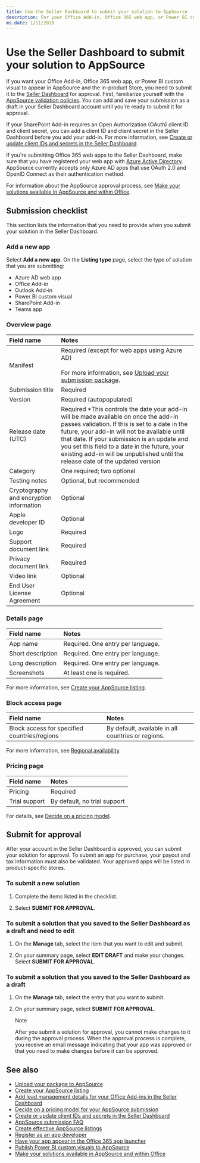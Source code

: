 ```yaml
---
title: Use the Seller Dashboard to submit your solution to AppSource
description: For your Office Add-in, Office 365 web app, or Power BI custom visual to appear in the AppSource, you need to submit it to the Seller Dashboard for approval.
ms.date: 1/11/2018
---
```


# Use the Seller Dashboard to submit your solution to AppSource

If you want your Office Add-in, Office 365 web app, or Power BI custom visual to appear in AppSource and the in-product Store, you need to submit it to the [Seller Dashboard](http://go.microsoft.com/fwlink/?LinkId=248605) for approval. First, familiarize yourself with the [AppSource validation policies](validation-policies.md). You can add and save your submission as a draft in your Seller Dashboard account until you're ready to submit it for approval.

If your SharePoint Add-in requires an Open Authorization (OAuth) client ID and client secret, you can add a client ID and client secret in the Seller Dashboard before you add your add-in. For more information, see [Create or update client IDs and secrets in the Seller Dashboard](create-or-update-client-ids-and-secrets.md).

If you're submitting Office 365 web apps to the Seller Dashboard, make sure that you have registered your web app with [Azure Active Directory](https://msdn.microsoft.com/office/office365/HowTo/add-common-consent-manually).  AppSource currently accepts only Azure AD apps that use OAuth 2.0 and OpenID Connect as their authentication method.

For information about the AppSource approval process, see [Make your solutions available in AppSource and within Office](submit-to-the-office-store.md).

## Submission checklist

This section lists the information that you need to provide when you submit your solution in the Seller Dashboard. 

### Add a new app

Select **Add a new app**. On the **Listing type** page, select the type of solution that you are submitting:

- Azure AD web app
- Office Add-in
- Outlook Add-in
- Power BI custom visual
- SharePoint Add-in
- Teams app

### Overview page

|**Field name**|**Notes**|
|:-------------|:-------|
|Manifest|Required (except for web apps using Azure AD)<br/><br/>For more information, see [Upload your submission package](upload-package.md).|
|Submission title|Required|
|Version|Required (autopopulated)|
|Release date (UTC)|Required *This controls the date your add-in will be made available on once the add-in passes validation. If this is set to a date in the future, your add-in will not be available until that date. If your submission is an update and you set this field to a date in the future, your existing add-in will be unpublished until the release date of the updated version|
|Category|One required; two optional|
|Testing notes|Optional, but recommended|
|Cryptography and encryption information|Optional|
|Apple developer ID|Optional|
|Logo|Required|
|Support document link|Required|
|Privacy document link|Required|
|Video link|Optional|
|End User License Agreement|Optional|

### Details page

|**Field name**|**Notes**|
|:-------------|:-------|
|App name|Required. One entry per language.|
|Short description|Required. One entry per language.|
|Long description|Required. One entry per language.|
|Screenshots|At least one is required.|

For more information, see [Create your AppSource listing](office-store-listing.md).

### Block access page

|**Field name**|**Notes**|
|:-------------|:-------|
|Block access for specified countries/regions|By default, available in all countries or regions.|

For more information, see [Regional availability](office-store-listing.md#regional-availability).

### Pricing page

|**Field name**|**Notes**|
|:-------------|:-------|
|Pricing|Required|
|Trial support|By default, no trial support|

For details, see [Decide on a pricing model](decide-on-a-pricing-model.md).


## Submit for approval

After your account in the Seller Dashboard is approved, you can submit your solution for approval. To submit an app for purchase, your payout and tax information must also be validated. Your approved apps will be listed in product-specific stores.

### To submit a new solution

1. Complete the items listed in the checklist.

2. Select **SUBMIT FOR APPROVAL**.

### To submit a solution that you saved to the Seller Dashboard as a draft and need to edit

1. On the **Manage** tab, select the item that you want to edit and submit.

2. On your summary page, select **EDIT DRAFT** and make your changes. Select **SUBMIT FOR APPROVAL**.

### To submit a solution that you saved to the Seller Dashboard as a draft

1. On the **Manage** tab, select the entry that you want to submit.

2. On your summary page, select **SUBMIT FOR APPROVAL**.
    
    > [!NOTE]
    > After you submit a solution for approval, you cannot make changes to it during the approval process. When the approval process is complete, you receive an email message indicating that your app was approved or that you need to make changes before it can be approved. 

## See also
<a name="bk_addresources"> </a>

- [Upload your package to AppSource](upload-package.md)
- [Create your AppSource listing](office-store-listing.md)
- [Add lead management details for your Office Add-ins in the Seller Dashboard](add-lead-management-details.md)
- [Decide on a pricing model for your AppSource submission](decide-on-a-pricing-model.md)
- [Create or update client IDs and secrets in the Seller Dashboard](create-or-update-client-ids-and-secrets.md)
- [AppSource submission FAQ](office-store-submission-faq.md)
- [Create effective AppSource listings](create-effective-office-store-listings.md)
- [Register as an app developer](https://developer.microsoft.com/en-us/store/register)
- [Have your app appear in the Office 365 app launcher](https://msdn.microsoft.com/en-us/office/office365/howto/connect-your-app-to-o365-app-launcher)
- [Publish Power BI custom visuals to AppSource](https://docs.microsoft.com/en-us/power-bi/developer/office-store/)
- [Make your solutions available in AppSource and within Office](submit-to-the-office-store.md)  
 

